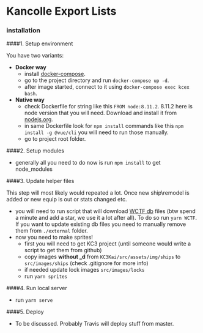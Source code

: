 # Kancolle Export Lists

### installation

####1. Setup environment  

You have two variants:  

- **Docker way**    
  - install [docker-compose](https://docs.docker.com/compose/).   
  - go to the project directory and run `docker-compose up -d`.
  - after image started, connect to it using `docker-compose exec kcex bash`.
- **Native way** 
  - check Dockerfile for string like this `FROM node:8.11.2`. 
    8.11.2 here is node version that you will need. Download and install it from [nodejs.org](https://nodejs.org/en/).
  - in same Dockerfile look for `npm install` commands like this `npm install -g @vue/cli`
    you will need to run those manually.
  - go to project root folder.
   
####2. Setup modules  

- generally all you need to do now is run `npm install` to get node_modules

####3. Update helper files  

This step will most likely would repeated a lot. Once new ship\remodel is added or new equip is out or stats changed etc.   

- you will need to run script that will download [WCTF db](https://github.com/TeamFleet/WhoCallsTheFleet) files (btw spend a minute and add a star, we use it a lot after all).
  To do so run `yarn WCTF`. If you want to update existing db files you need to manually remove them from `./external` folder.
- now you need to make sprites! 
  - first you will need to get KC3 project (until someone would write a script to get them from github)
  - copy images **without _d** from `KC3Kai/src/assets/img/ships` to `src/images/ships` (check .gitignore for more info)
  - if needed update lock images `src/images/locks`
  - run `yarn sprites`
  
####4. Run local server

  - run `yarn serve`
  
####5. Deploy

 - To be discussed. Probably Travis will deploy stuff from master.